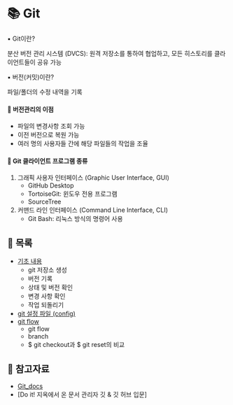 # 📚 Git

▪ Git이란?

분산 버전 관리 시스템 (DVCS): 원격 저장소를 통하여 협업하고, 모든 히스토리를 클라이언트들이 공유 가능

▪ 버전(커밋)이란?

파일/폴더의 수정 내역을 기록



#### 🎁 버전관리의 이점

- 파일의 변경사항 조회 가능
- 이전 버전으로 복원 가능
- 여러 명의 사용자들 간에 해당 파일들의 작업을 조율


#### 📁 Git 클라이언트 프로그램 종류
  1. 그래픽 사용자 인터페이스 (Graphic User Interface, GUI)
      - GitHub Desktop
      - TortoiseGit: 윈도우 전용 프로그램 
      - SourceTree
  2. 커맨드 라인 인터페이스 (Command Line Interface, CLI)
      - Git Bash: 리눅스 방식의 명령어 사용

## 📃 목록

- [기초 내용](https://github.com/hyejinny97/TIL/blob/master/Git/base.md)
  - git 저장소 생성
  - 버전 기록
  - 상태 및 버전 확인
  - 변경 사항 확인
  - 작업 되돌리기
- [git 설정 파일 (config)](https://github.com/hyejinny97/TIL/blob/master/Git/git_config.md)
- [git flow](https://github.com/hyejinny97/TIL/blob/master/Git/git_flow.md)
  - git flow
  - branch
  - $ git checkout과 $ git reset의 비교



## 🔎 참고자료
- [Git_docs](https://git-scm.com/docs)
- [Do it! 지옥에서 온 문서 관리자 깃 & 깃 허브 입문]
